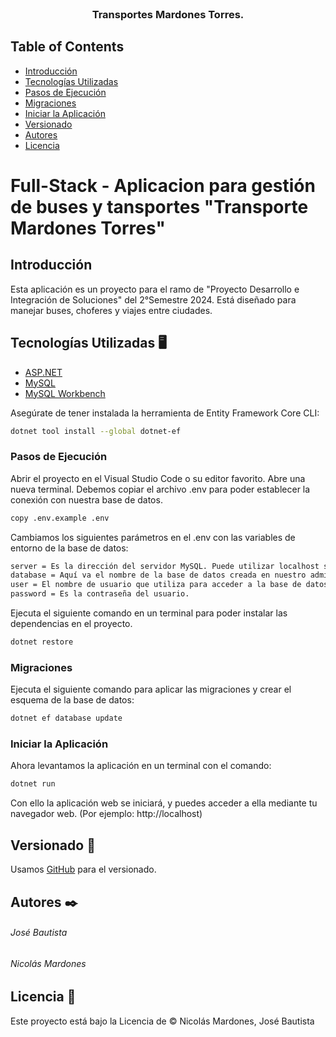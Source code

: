 <!-- PROYECTO -->
<br />
<div align="center">
  <h3 align="center">Transportes Mardones Torres.</h3>
</div>

## Table of Contents
- [Introducción](#introducción)
- [Tecnologías Utilizadas](#tecnologías-utilizadas-🖥️)
- [Pasos de Ejecución](#pasos-de-ejecución)
- [Migraciones](#migraciones)
- [Iniciar la Aplicación](#iniciar-la-aplicación)
- [Versionado](#versionado-📌)
- [Autores](#autores-✒️)
- [Licencia](#licencia-📄)


# Full-Stack - Aplicacion para gestión de buses y tansportes "Transporte Mardones Torres"

## Introducción

Esta aplicación es un proyecto para el ramo de "Proyecto Desarrollo e Integración de Soluciones" del 2°Semestre 2024. 
Está diseñado para manejar buses, choferes y viajes entre ciudades.

## Tecnologías Utilizadas 🖥️
- [ASP.NET](https://dotnet.microsoft.com/en-us/)
- [MySQL](https://www.mysql.com)
- [MySQL Workbench](https://dev.mysql.com/downloads/installer/)



Asegúrate de tener instalada la herramienta de Entity Framework Core CLI:
```bash
dotnet tool install --global dotnet-ef
```

### Pasos de Ejecución

Abrir el proyecto en el Visual Studio Code o su editor favorito. Abre una nueva terminal.
Debemos copiar el archivo .env para poder establecer la conexión con nuestra base de datos.
```bash
copy .env.example .env
```

Cambiamos los siguientes parámetros en el .env con las variables de entorno de la base de datos:
```bash
server = Es la dirección del servidor MySQL. Puede utilizar localhost si tiene el servidor MySQL en la misma máquina que la aplicación web.
database = Aquí va el nombre de la base de datos creada en nuestro administrador de base de datos preferido (Ej: MySQL Workbench).
user = El nombre de usuario que utiliza para acceder a la base de datos.
password = Es la contraseña del usuario.
```

Ejecuta el siguiente comando en un terminal para poder instalar las dependencias en el proyecto.
```bash
dotnet restore
```

### Migraciones
Ejecuta el siguiente comando para aplicar las migraciones y crear el esquema de la base de datos:
```bash
dotnet ef database update
```

### Iniciar la Aplicación

Ahora levantamos la aplicación en un terminal con el comando:
```bash
dotnet run
```

Con ello la aplicación web se iniciará, y puedes acceder a ella mediante tu navegador web. (Por ejemplo: http://localhost)


## Versionado 📌

Usamos [GitHub](https://github.com/Jose-LocoPepe/Transportes-Mardones-Torres) para el versionado.

## Autores ✒️

###### José Bautista

###### Nicolás Mardones


## Licencia 📄

Este proyecto está bajo la Licencia de &copy; Nicolás Mardones, José Bautista